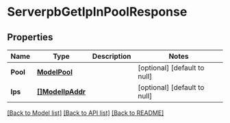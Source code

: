 # ServerpbGetIpInPoolResponse

## Properties
Name | Type | Description | Notes
------------ | ------------- | ------------- | -------------
**Pool** | [**ModelPool**](modelPool.md) |  | [optional] [default to null]
**Ips** | [**[]ModelIpAddr**](modelIPAddr.md) |  | [optional] [default to null]

[[Back to Model list]](../README.md#documentation-for-models) [[Back to API list]](../README.md#documentation-for-api-endpoints) [[Back to README]](../README.md)


